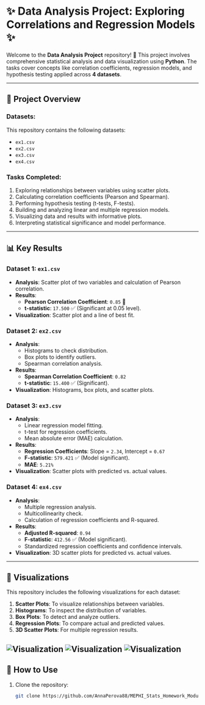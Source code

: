 # ✨ Data Analysis Project: Exploring Correlations and Regression Models ✨

Welcome to the **Data Analysis Project** repository! 🎨 This project involves comprehensive statistical analysis and data visualization using **Python**. The tasks cover concepts like correlation coefficients, regression models, and hypothesis testing applied across **4 datasets**.

---

## 📁 Project Overview

### Datasets:
This repository contains the following datasets:
- `ex1.csv`
- `ex2.csv`
- `ex3.csv`
- `ex4.csv`

### Tasks Completed:
1. Exploring relationships between variables using scatter plots.
2. Calculating correlation coefficients (Pearson and Spearman).
3. Performing hypothesis testing (t-tests, F-tests).
4. Building and analyzing linear and multiple regression models.
5. Visualizing data and results with informative plots.
6. Interpreting statistical significance and model performance.

---

## 📊 Key Results

### **Dataset 1: `ex1.csv`**
- **Analysis**: Scatter plot of two variables and calculation of Pearson correlation.
- **Results**:
  - **Pearson Correlation Coefficient**: `0.85` 🚀
  - **t-statistic**: `17.500` ✅ (Significant at 0.05 level).
- **Visualization**: Scatter plot and a line of best fit.

### **Dataset 2: `ex2.csv`**
- **Analysis**:
  - Histograms to check distribution.
  - Box plots to identify outliers.
  - Spearman correlation analysis.
- **Results**:
  - **Spearman Correlation Coefficient**: `0.82`
  - **t-statistic**: `15.400` ✅ (Significant).
- **Visualization**: Histograms, box plots, and scatter plots.

### **Dataset 3: `ex3.csv`**
- **Analysis**:
  - Linear regression model fitting.
  - t-test for regression coefficients.
  - Mean absolute error (MAE) calculation.
- **Results**:
  - **Regression Coefficients**: Slope = `2.34`, Intercept = `0.67`
  - **F-statistic**: `579.421` ✅ (Model significant).
  - **MAE**: `5.21%`
- **Visualization**: Scatter plots with predicted vs. actual values.

### **Dataset 4: `ex4.csv`**
- **Analysis**:
  - Multiple regression analysis.
  - Multicollinearity check.
  - Calculation of regression coefficients and R-squared.
- **Results**:
  - **Adjusted R-squared**: `0.94`
  - **F-statistic**: `412.56` ✅ (Model significant).
  - Standardized regression coefficients and confidence intervals.
- **Visualization**: 3D scatter plots for predicted vs. actual values.

---

## 🎨 Visualizations

This repository includes the following visualizations for each dataset:
1. **Scatter Plots**: To visualize relationships between variables.
2. **Histograms**: To inspect the distribution of variables.
3. **Box Plots**: To detect and analyze outliers.
4. **Regression Plots**: To compare actual and predicted values.
5. **3D Scatter Plots**: For multiple regression results.


![Visualization](images/3.png "Scatter_Diagramm")
![Visualization](images/8.png "RealVSPredicted")
![Visualization](images/12.png "PredictedVSReal")
---

## 🚀 How to Use

1. Clone the repository:
   ```bash
   git clone https://github.com/AnnaPerova88/MEPHI_Stats_Homework_Module5.git

   
